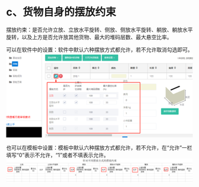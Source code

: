 # c、货物自身的摆放约束

摆放约束：是否允许立放、立放水平旋转、侧放、侧放水平旋转、躺放、躺放水平旋转，以及上方是否允许放其他货物、最大的堆码层数、最大悬空比率。

可以在软件中的设置：软件中默认六种摆放方式都允许，若不允许取消勾选即可。![](../../../.gitbook/assets/31C.png)

也可以在模板中设置：模板中默认六种摆放方式都允许，若不允许，在“允许”一栏填写“0”表示不允许，“1”或者不填表示允许。![](../../../.gitbook/assets/31D.png)


